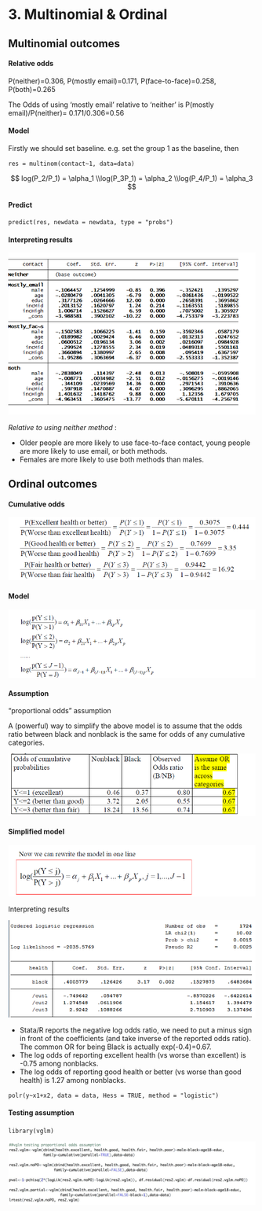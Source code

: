 # 3. Multinomial & Ordinal

## Multinomial outcomes

#### Relative odds

P\(neither\)=0.306, P\(mostly email\)=0.171, P\(face-to-face\)=0.258, P\(both\)=0.265 

The Odds of using ‘mostly email’ relative to ‘neither’ is P\(mostly email\)/P\(neither\)= 0.171/0.306=0.56

#### Model

Firstly we should set baseline. e.g. set the group 1 as the baseline, then

```text
res = multinom(contact~1, data=data)
```

$$
log(P_2/P_1) = \alpha_1
\\log(P_3P_1) = \alpha_2
\\log(P_4/P_1) = \alpha_3
$$

#### Predict

```text
predict(res, newdata = newdata, type = "probs")
```

#### Interpreting results

![](../../.gitbook/assets/image%20%2898%29.png)

_Relative to using neither method_ :

* Older people are more likely to use face-to-face contact, young people are more likely to use email, or both methods.
* Females are more likely to use both methods than males.

## Ordinal outcomes

#### Cumulative odds

![](../../.gitbook/assets/image%20%289%29.png)

#### Model

![](../../.gitbook/assets/image%20%2814%29.png)

#### Assumption

“proportional odds” assumption

A \(powerful\) way to simplify the above model is to assume that the odds ratio between black and nonblack is the same for odds of any cumulative categories.

![](../../.gitbook/assets/image%20%28115%29.png)

#### Simplified model

![](../../.gitbook/assets/image%20%2892%29.png)

Interpreting results

![](../../.gitbook/assets/image%20%2847%29.png)

* Stata/R reports the negative log odds ratio, we need to put a minus sign in front of the coefficients \(and take inverse of the reported odds ratio\). The common OR for being Black is actually exp\(-0.4\)=0.67.
* The log odds of reporting excellent health \(vs worse than excellent\) is -0.75 among nonblacks. 
* The log odds of reporting good health or better \(vs worse than good health\) is 1.27 among nonblacks.

```text
polr(y~x1+x2, data = data, Hess = TRUE, method = "logistic")
```

#### Testing assumption

`library(vglm)`

![](../../.gitbook/assets/image%20%2899%29.png)

